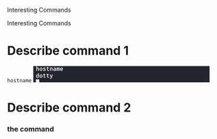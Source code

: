 Interesting Commands

Interesting Commands

# Describe command 1
`hostname`
![40968679e74fafddf04854c2421e44f0.png](../../_resources/d24a6389b7844504903e624a2c1b3b83.png)

# Describe command 2
### the command